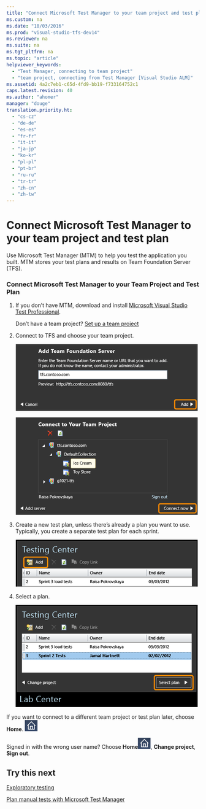 ```yaml
---
title: "Connect Microsoft Test Manager to your team project and test plan"
ms.custom: na
ms.date: "10/03/2016"
ms.prod: "visual-studio-tfs-dev14"
ms.reviewer: na
ms.suite: na
ms.tgt_pltfrm: na
ms.topic: "article"
helpviewer_keywords: 
  - "Test Manager, connecting to team project"
  - "team project, connecting from Test Manager [Visual Studio ALM]"
ms.assetid: 4a2c7eb1-c65d-4fd9-bb19-f733164752c1
caps.latest.revision: 40
ms.author: "ahomer"
manager: "douge"
translation.priority.ht: 
  - "cs-cz"
  - "de-de"
  - "es-es"
  - "fr-fr"
  - "it-it"
  - "ja-jp"
  - "ko-kr"
  - "pl-pl"
  - "pt-br"
  - "ru-ru"
  - "tr-tr"
  - "zh-cn"
  - "zh-tw"
---
```

# Connect Microsoft Test Manager to your team project and test plan
Use Microsoft Test Manager (MTM) to help you test the application you built. MTM stores your test plans and results on Team Foundation Server (TFS).  
  
### Connect Microsoft Test Manager to your Team Project and Test Plan  
  
1.  If you don’t have MTM, download and install [Microsoft Visual Studio Test Professional](http://www.microsoft.com/visualstudio/eng/downloads).  
  
     Don’t have a team project? [Set up a team project](http://msdn.microsoft.com/en-us/2fee2b45-55f1-4b7c-ab10-8be80eb283f1)  
  
2.  Connect to TFS and choose your team project.  
  
     ![Enter the name of a Team Foundation server.](../test/media/almt_connect1.png "ALMT_connect1")  
  
     ![Expand the server name and choose a project.](../test/media/almt_connect2.png "ALMT_connect2")  
  
3.  Create a new test plan, unless there’s already a plan you want to use. Typically, you create a separate test plan for each sprint.  
  
     ![Add a new test plan.](../test/media/almt_connect4.png "ALMT_connect4")  
  
4.  Select a plan.  
  
     ![Select an existing plan, or choose Add.](../test/media/almt_connect3.png "ALMT_connect3")  
  
 If you want to connect to a different team project or test plan later, choose **Home**. ![Home button in Microsoft Test Manager](../test/media/mtm_homeicon.png "MTM_homeIcon")  
  
 Signed in with the wrong user name? Choose **Home**![Home button in Microsoft Test Manager](../test/media/mtm_homeicon.png "MTM_homeIcon"), **Change project**, **Sign out**.  
  
## Try this next  
 [Exploratory testing](../test/exploratory-testing-using-microsoft-test-manager.md)  
  
 [Plan manual tests with Microsoft Test Manager](../test/plan-manual-tests-with-microsoft-test-manager.md)